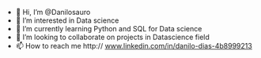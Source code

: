 - 👋 Hi, I’m @Danilosauro
- 👀 I’m interested in Data science
- 🌱 I’m currently learning Python and SQL for Data science
- 💞️ I’m looking to collaborate on projects in Datascience field
- 📫 How to reach me  http:// www.linkedin.com/in/danilo-dias-4b8999213

<!---
Danilosauro/Danilosauro is a ✨ special ✨ repository because its `README.md` (this file) appears on your GitHub profile.
You can click the Preview link to take a look at your changes.
--->
